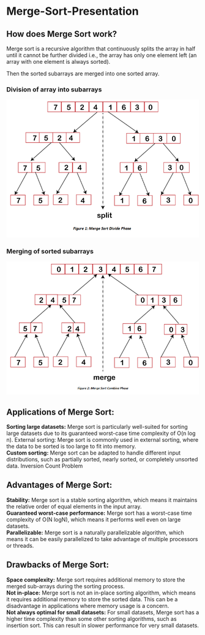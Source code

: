 # Merge-Sort-Presentation

## How does Merge Sort work?
Merge sort is a recursive algorithm that continuously splits the array in half until it cannot be further divided i.e., the array has only one element left (an array with one element is always sorted). 

Then the sorted subarrays are merged into one sorted array.

### Division of array into subarrays

<p align="center"><img src="./merge-sort1.png" width="600"></p>


### Merging of sorted subarrays

<p align="center"><img src="./merge-sort2.png" width="600"></p>

## Applications of Merge Sort:

**Sorting large datasets:** Merge sort is particularly well-suited for sorting large datasets due to its guaranteed worst-case time complexity of O(n log n).
External sorting: Merge sort is commonly used in external sorting, where the data to be sorted is too large to fit into memory.  
**Custom sorting:** Merge sort can be adapted to handle different input distributions, such as partially sorted, nearly sorted, or completely unsorted data.
Inversion Count Problem

## Advantages of Merge Sort:
**Stability:** Merge sort is a stable sorting algorithm, which means it maintains the relative order of equal elements in the input array.  
**Guaranteed worst-case performance:** Merge sort has a worst-case time complexity of O(N logN), which means it performs well even on large datasets.  
**Parallelizable:** Merge sort is a naturally parallelizable algorithm, which means it can be easily parallelized to take advantage of multiple processors or threads.

## Drawbacks of Merge Sort:
**Space complexity:** Merge sort requires additional memory to store the merged sub-arrays during the sorting process.     
**Not in-place:** Merge sort is not an in-place sorting algorithm, which means it requires additional memory to store the sorted data. This can be a disadvantage in applications where memory usage is a concern.  
**Not always optimal for small datasets:** For small datasets, Merge sort has a higher time complexity than some other sorting algorithms, such as insertion sort. This can result in slower performance for very small datasets.
